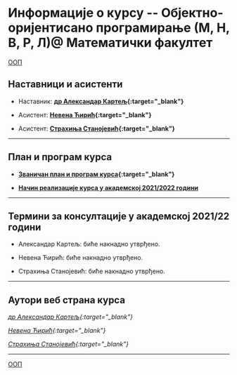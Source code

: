 # Информације о курсу -- Објектно-оријентисано програмирање  (М, Н, В, Р, Л)@ Математички факултет

[ООП](../README.md)

## Наставници и асистенти  

* Наставник: **[др Александар Картељ](http://poincare.matf.bg.ac.rs/~kartelj/){:target="_blank"}**

* Асистент: **[Невена Ћирић](http://poincare.matf.bg.ac.rs/~nevena_ciric){:target="_blank"}**

* Асистент: **[Страхиња Станојевић](http://poincare.matf.bg.ac.rs/~strahinja_stanojevic/){:target="_blank"}**

---

## План и програм курса

* **[Званичан план и програм курса](http://www.math.rs/files/RM04_-_Objektno_orijentisano_programiranje.pdf){:target="_blank"}**

* **[Начин реализације курса у академској 2021/2022 години](Nacin-realizacije-kursa.md)**

---

## Термини за консултације у академској 2021/22 години

* Александар Картељ: биће накнадно утврђено.

* Невена Ћирић: биће накнадно утврђено. <!-- средом 10-11h и петком 17-18h путем Webex апликације (најавити се мејлом дан раније). -->

* Страхиња Станојевић: биће накнадно утврђено.

---

## Аутори веб страна курса

  *[др Александар Картељ](http://poincare.matf.bg.ac.rs/~kartelj/){:target="_blank"}*

  *[Невена Ћирић](http://poincare.matf.bg.ac.rs/~nevena_ciric){:target="_blank"}*

  *[Страхиња Станојевић](http://poincare.matf.bg.ac.rs/~strahinja_stanojevic/){:target="_blank"}*

---

[ООП](../README.md)
